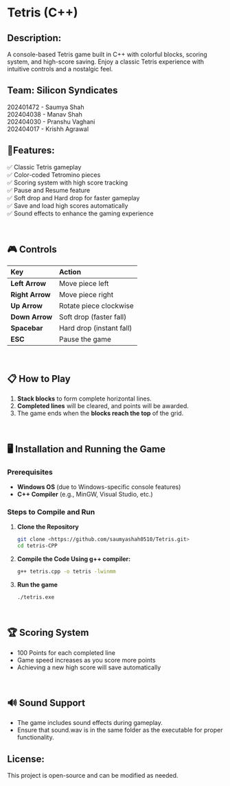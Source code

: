 # Tetris (C++)

## Description:
A console-based Tetris game built in C++ with colorful blocks, scoring system, and high-score saving. Enjoy a classic Tetris experience with intuitive controls and a nostalgic feel. 
<br>

## Team: Silicon Syndicates
202401472 - Saumya Shah <br>
202404038 - Manav Shah  <br>
202404030 - Pranshu Vaghani <br>
202404017 - Krishh Agrawal <br>

## 🚀Features:
✅ Classic Tetris gameplay  
✅ Color-coded Tetromino pieces  
✅ Scoring system with high score tracking  
✅ Pause and Resume feature  
✅ Soft drop and Hard drop for faster gameplay  
✅ Save and load high scores automatically  
✅ Sound effects to enhance the gaming experience

<br>

## 🎮 Controls
| Key          | Action                  |
|:--------------|:------------------------|
| **Left Arrow**   | Move piece left          |
| **Right Arrow**  | Move piece right         |
| **Up Arrow**      | Rotate piece clockwise   |
| **Down Arrow**    | Soft drop (faster fall)  |
| **Spacebar**      | Hard drop (instant fall) |
| **ESC**           | Pause the game           |

<br>

## 📋 How to Play
1. **Stack blocks** to form complete horizontal lines.
2. **Completed lines** will be cleared, and points will be awarded.
3. The game ends when the **blocks reach the top** of the grid.

<br>

## 🖥️ Installation and Running the Game
### Prerequisites
- **Windows OS** (due to Windows-specific console features)
- **C++ Compiler** (e.g., MinGW, Visual Studio, etc.)

### Steps to Compile and Run
1. **Clone the Repository**
   ```bash
   git clone <https://github.com/saumyashah0510/Tetris.git>
   cd tetris-CPP

2. **Compile the Code Using g++ compiler:**
    ```bash
    g++ tetris.cpp -o tetris -lwinmm

3. **Run the game**
    ```bash
    ./tetris.exe

<br>

## 🏆 Scoring System
- 100 Points for each completed line
- Game speed increases as you score more points
- Achieving a new high score will save automatically

<br>

## 🔊 Sound Support
- The game includes sound effects during gameplay.
- Ensure that sound.wav is in the same folder as the executable for proper functionality.

## License:
This project is open-source and can be modified as needed.
